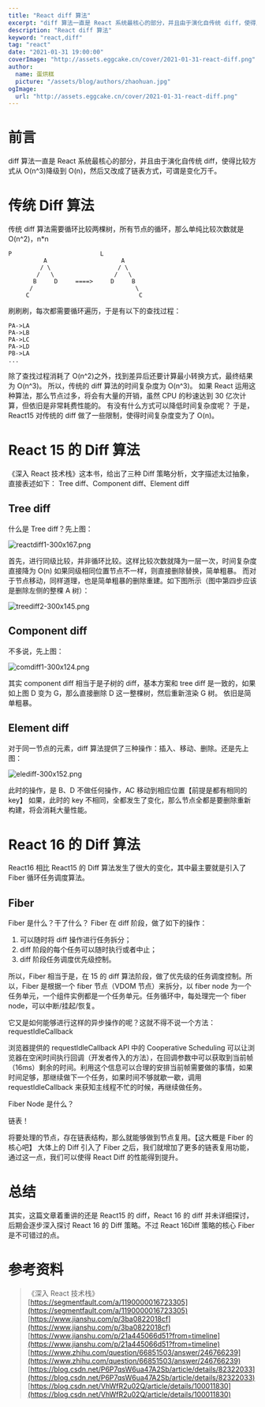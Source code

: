 ```yaml
---
title: "React diff 算法"
excerpt: "diff 算法一直是 React 系统最核心的部分，并且由于演化自传统 diff，使得比较方式从 O(n^3)降级到 O(n)，然后又改成了链表方式，可谓是变化万千。"
description: "React diff 算法"
keyword: "react,diff"
tag: "react"
date: "2021-01-31 19:00:00"
coverImage: "http://assets.eggcake.cn/cover/2021-01-31-react-diff.png"
author:
  name: 蛋烘糕
  picture: "/assets/blog/authors/zhaohuan.jpg"
ogImage:
  url: "http://assets.eggcake.cn/cover/2021-01-31-react-diff.png"
---
```


# 前言

diff 算法一直是 React 系统最核心的部分，并且由于演化自传统 diff，使得比较方式从 O(n^3)降级到 O(n)，然后又改成了链表方式，可谓是变化万千。

# 传统 Diff 算法

传统 diff 算法需要循环比较两棵树，所有节点的循环，那么单纯比较次数就是 O(n^2)，n\*n

```
P                         L
          A                     A
         / \                   / \
        /   \                 /   \
       B     D     ====>     D     B
      /                             \
     C                               C
```

刷刷刷，每次都需要循环遍历，于是有以下的查找过程：

```
PA->LA
PA->LB
PA->LC
PA->LD
PB->LA
...
```

除了查找过程消耗了 O(n^2)之外，找到差异后还要计算最小转换方式，最终结果为 O(n^3)。
所以，传统的 diff 算法的时间复杂度为 O(n^3)。
如果 React 运用这种算法，那么节点过多，将会有大量的开销，虽然 CPU 的秒速达到 30 亿次计算，但依旧是非常耗费性能的。
有没有什么方式可以降低时间复杂度呢？
于是，React15 对传统的 diff 做了一些限制，使得时间复杂度变为了 O(n)。

# React 15 的 Diff 算法

《深入 React 技术栈》这本书，给出了三种 Diff 策略分析，文字描述太过抽象，直接表述如下：
Tree diff、Component diff、Element diff

## Tree diff

什么是 Tree diff？先上图：

![reactdiff1-300x167.png](http://assets.eggcake.cn/reactdiff1-300x167.png)

首先，进行同级比较，并非循环比较。这样比较次数就降为一层一次，时间复杂度直接降为 O(n)
如果同级相同位置节点不一样，则直接删除替换，简单粗暴。
而对于节点移动，同样道理，也是简单粗暴的删除重建。如下图所示（图中第四步应该是删除左侧的整棵 A 树）：

![treediff2-300x145.png](http://assets.eggcake.cn/treediff2-300x145.png)

## Component diff

不多说，先上图：

![comdiff1-300x124.png](http://assets.eggcake.cn/comdiff1-300x124.png)

其实 component diff 相当于是子树的 diff，基本方案和 tree diff 是一致的，如果如上图 D 变为 G，那么直接删除 D 这一整棵树，然后重新渲染 G 树。
依旧是简单粗暴。

## Element diff

对于同一节点的元素，diff 算法提供了三种操作：插入、移动、删除。还是先上图：

![elediff-300x152.png](http://assets.eggcake.cn/elediff-300x152.png)

此时的操作，是 B、D 不做任何操作，AC 移动到相应位置【前提是都有相同的 key】
如果，此时的 key 不相同，全都发生了变化，那么节点全都是要删除重新构建，将会消耗大量性能。

# React 16 的 Diff 算法

React16 相比 React15 的 Diff 算法发生了很大的变化，其中最主要就是引入了 Fiber 循环任务调度算法。

## Fiber

Fiber 是什么？干了什么？
Fiber 在 diff 阶段，做了如下的操作：

1. 可以随时将 diff 操作进行任务拆分；
1. diff 阶段的每个任务可以随时执行或者中止；
1. diff 阶段任务调度优先级控制。

所以，Fiber 相当于是，在 15 的 diff 算法阶段，做了优先级的任务调度控制。所以，Fiber 是根据一个 fiber 节点（VDOM 节点）来拆分，以 fiber node 为一个任务单元，一个组件实例都是一个任务单元。任务循环中，每处理完一个 fiber node，可以中断/挂起/恢复。

它又是如何能够进行这样的异步操作的呢？这就不得不说一个方法：requestIdleCallback

浏览器提供的 requestIdleCallback API 中的 Cooperative Scheduling 可以让浏览器在空闲时间执行回调（开发者传入的方法），在回调参数中可以获取到当前帧（16ms）剩余的时间。利用这个信息可以合理的安排当前帧需要做的事情，如果时间足够，那继续做下一个任务，如果时间不够就歇一歇，调用 requestIdleCallback 来获知主线程不忙的时候，再继续做任务。

Fiber Node 是什么？

链表！

将要处理的节点，存在链表结构，那么就能够做到节点复用。【这大概是 Fiber 的核心吧】
大体上的 Diff 引入了 Fiber 之后，我们就增加了更多的链表复用功能，通过这一点，我们可以使得 React Diff 的性能得到提升。

# 总结

其实，这篇文章着重讲的还是 React15 的 diff，React 16 的 diff 并未详细探讨，后期会逐步深入探讨 React 16 的 Diff 策略。不过 React 16Diff 策略的核心 Fiber 是不可错过的点。

# 参考资料

> 《深入 React 技术栈》
> [https://segmentfault.com/a/1190000016723305](https://segmentfault.com/a/1190000016723305)  
> [https://www.jianshu.com/p/3ba0822018cf](https://www.jianshu.com/p/3ba0822018cf)  
> [https://www.jianshu.com/p/21a445066d51?from=timeline](https://www.jianshu.com/p/21a445066d51?from=timeline)  
> [https://www.zhihu.com/question/66851503/answer/246766239](https://www.zhihu.com/question/66851503/answer/246766239)  
> [https://blog.csdn.net/P6P7qsW6ua47A2Sb/article/details/82322033](https://blog.csdn.net/P6P7qsW6ua47A2Sb/article/details/82322033)  
> [https://blog.csdn.net/VhWfR2u02Q/article/details/100011830](https://blog.csdn.net/VhWfR2u02Q/article/details/100011830)

